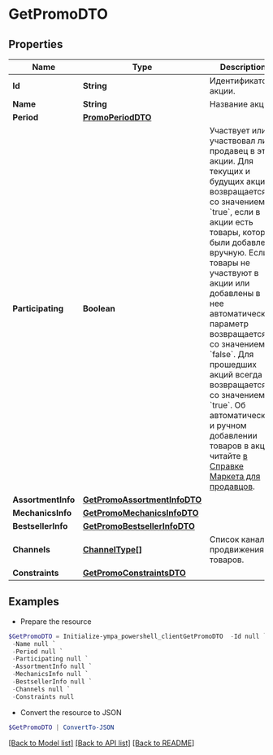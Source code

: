 # GetPromoDTO
## Properties

Name | Type | Description | Notes
------------ | ------------- | ------------- | -------------
**Id** | **String** | Идентификатор акции. | 
**Name** | **String** | Название акции. | 
**Period** | [**PromoPeriodDTO**](PromoPeriodDTO.md) |  | 
**Participating** | **Boolean** | Участвует или участвовал ли продавец в этой акции.  Для текущих и будущих акций возвращается со значением &#x60;true&#x60;, если в акции есть товары, которые были добавлены вручную. Если товары не участвуют в акции или добавлены в нее автоматически, параметр возвращается со значением &#x60;false&#x60;.  Для прошедших акций всегда возвращается со значением &#x60;true&#x60;.  Об автоматическом и ручном добавлении товаров в акцию читайте [в Справке Маркета для продавцов](https://yandex.ru/support2/marketplace/ru/marketing/promos/market/index).  | 
**AssortmentInfo** | [**GetPromoAssortmentInfoDTO**](GetPromoAssortmentInfoDTO.md) |  | 
**MechanicsInfo** | [**GetPromoMechanicsInfoDTO**](GetPromoMechanicsInfoDTO.md) |  | 
**BestsellerInfo** | [**GetPromoBestsellerInfoDTO**](GetPromoBestsellerInfoDTO.md) |  | 
**Channels** | [**ChannelType[]**](ChannelType.md) | Список каналов продвижения товаров. | [optional] 
**Constraints** | [**GetPromoConstraintsDTO**](GetPromoConstraintsDTO.md) |  | [optional] 

## Examples

- Prepare the resource
```powershell
$GetPromoDTO = Initialize-ympa_powershell_clientGetPromoDTO  -Id null `
 -Name null `
 -Period null `
 -Participating null `
 -AssortmentInfo null `
 -MechanicsInfo null `
 -BestsellerInfo null `
 -Channels null `
 -Constraints null
```

- Convert the resource to JSON
```powershell
$GetPromoDTO | ConvertTo-JSON
```

[[Back to Model list]](../README.md#documentation-for-models) [[Back to API list]](../README.md#documentation-for-api-endpoints) [[Back to README]](../README.md)

